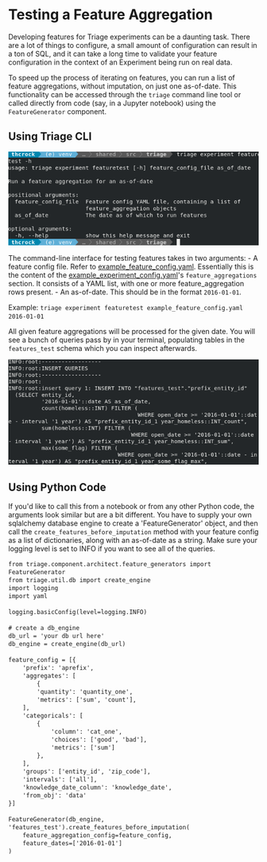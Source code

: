 # Testing a Feature Aggregation

Developing features for Triage experiments can be a daunting task. There are a lot of things to configure, a small amount of configuration can result in a ton of SQL, and it can take a long time to validate your feature configuration in the context of an Experiment being run on real data.

To speed up the process of iterating on features, you can run a list of feature aggregations, without imputation, on just one as-of-date. This functionality can be accessed through the `triage` command line tool or called directly from code (say, in a Jupyter notebook) using the `FeatureGenerator` component.

## Using Triage CLI
![triage featuretest cli help screen](featuretest-cli.png)

The command-line interface for testing features takes in two arguments:
	- A feature config file. Refer to [example_feature_config.yaml](https://github.com/dssg/triage/blob/master/example_feature_config.yaml). Essentially this is the content of the [example_experiment_config.yaml](https://github.com/dssg/triage/blob/master/example_experiment_config.yaml)'s `feature_aggregations` section. It consists of a YAML list, with one or more feature_aggregation rows present.
	- An as-of-date. This should be in the format `2016-01-01`.

Example: `triage experiment featuretest example_feature_config.yaml 2016-01-01`

All given feature aggregations will be processed for the given date. You will see a bunch of queries pass by in your terminal, populating tables in the `features_test` schema which you can inspect afterwards.

![triage feature test result](featuretest-result.png)

## Using Python Code
If you'd like to call this from a notebook or from any other Python code, the arguments look similar but are a bit different. You have to supply your own sqlalchemy database engine to create a 'FeatureGenerator' object, and then call the `create_features_before_imputation` method with your feature config as a list of dictionaries, along with an as-of-date as a string. Make sure your logging level is set to INFO if you want to see all of the queries.

```
from triage.component.architect.feature_generators import FeatureGenerator
from triage.util.db import create_engine
import logging
import yaml

logging.basicConfig(level=logging.INFO)

# create a db_engine 
db_url = 'your db url here'
db_engine = create_engine(db_url)

feature_config = [{
	'prefix': 'aprefix',
	'aggregates': [
		{
		'quantity': 'quantity_one',
		'metrics': ['sum', 'count'],
	],
	'categoricals': [
		{
			'column': 'cat_one',
			'choices': ['good', 'bad'],
			'metrics': ['sum']
		},
	],
	'groups': ['entity_id', 'zip_code'],
	'intervals': ['all'],
	'knowledge_date_column': 'knowledge_date',
	'from_obj': 'data'
}]

FeatureGenerator(db_engine, 'features_test').create_features_before_imputation(
	feature_aggregation_config=feature_config,
	feature_dates=['2016-01-01']
)
```
